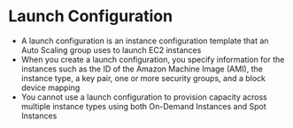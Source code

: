 
# Launch Configuration
- A launch configuration is an instance configuration template that an Auto Scaling group uses to launch EC2 instances
- When you create a launch configuration, you specify information for the instances such as the ID of the Amazon Machine 
  Image (AMI), the instance type, a key pair, one or more security groups, and a block device mapping
- You cannot use a launch configuration to provision capacity across multiple instance types using both On-Demand 
  Instances and Spot Instances